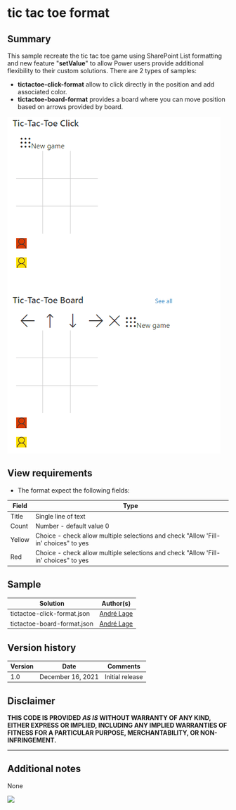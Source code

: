 # tic tac toe format

## Summary

This sample recreate the tic tac toe game using SharePoint List formatting and new feature "**setValue**" to allow Power users provide additional flexibility to their custom solutions.
There are 2 types of samples: 
- **tictactoe-click-format** allow to click directly in the position and add associated color.
- **tictactoe-board-format** provides a board where you can move position based on arrows provided by board.


![tic tac toe format](./assets/TicTacToeformat.gif)

## View requirements
- The format expect the following fields:

Field |Type
--------|---------
Title | Single line of text 
Count | Number  - default value 0
Yellow |Choice - check allow multiple selections and check "Allow 'Fill-in' choices" to yes
Red | Choice - check allow multiple selections and check "Allow 'Fill-in' choices" to yes


## Sample

Solution|Author(s)
--------|---------
tictactoe-click-format.json | [André Lage](https://twitter.com/aaclage)
tictactoe-board-format.json | [André Lage](https://twitter.com/aaclage)

## Version history

Version|Date|Comments
-------|----|--------
1.0|December 16, 2021|Initial release

## Disclaimer

**THIS CODE IS PROVIDED *AS IS* WITHOUT WARRANTY OF ANY KIND, EITHER EXPRESS OR IMPLIED, INCLUDING ANY IMPLIED WARRANTIES OF FITNESS FOR A PARTICULAR PURPOSE, MERCHANTABILITY, OR NON-INFRINGEMENT.**

---

## Additional notes
None

<img src="https://pnptelemetry.azurewebsites.net/list-formatting/view-samples/tictactoe-format" />

